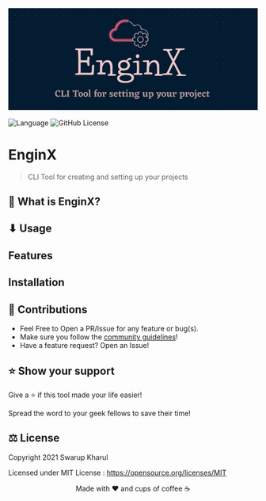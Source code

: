 <img src="assets/enginx.jpg" style="width:100%; height:50%">

![Language](https://img.shields.io/badge/language-bash-blue)
![GitHub License](https://img.shields.io/github/license/swarupkharul/enginx)

# EnginX
> CLI Tool for creating and setting up your projects

## 🤔 What is EnginX?
## ⬇ Usage
## Features
## Installation

## 🙌 Contributions

- Feel Free to Open a PR/Issue for any feature or bug(s).
- Make sure you follow the [community guidelines](https://docs.github.com/en/github/site-policy/github-community-guidelines)!
- Have a feature request? Open an Issue!


## ⭐ Show your support

Give a ⭐ if this tool made your life easier!

Spread the word to your geek fellows to save their time!

## ⚖ License

Copyright 2021 Swarup Kharul

Licensed under MIT License : https://opensource.org/licenses/MIT

<p align="center">Made with ❤ and cups of coffee ☕</p>
